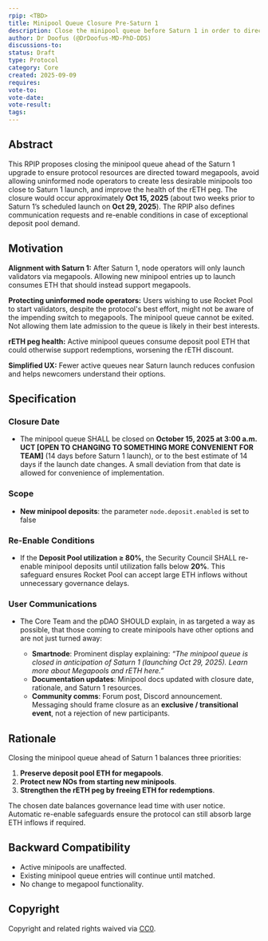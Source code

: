 ```yaml
---
rpip: <TBD>
title: Minipool Queue Closure Pre-Saturn 1
description: Close the minipool queue before Saturn 1 in order to direct more ETH deposits to megapools at launch.
author: Dr Doofus (@DrDoofus-MD-PhD-DDS)
discussions-to:
status: Draft
type: Protocol
category: Core
created: 2025-09-09
requires:
vote-to:
vote-date:
vote-result:
tags:
---
```


## Abstract

This RPIP proposes closing the minipool queue ahead of the Saturn 1 upgrade to ensure protocol resources are directed toward megapools, avoid allowing uninformed node operators to create less desirable minipools too close to Saturn 1 launch, and improve the health of the rETH peg. The closure would occur approximately **Oct 15, 2025** (about two weeks prior to Saturn 1’s scheduled launch on **Oct 29, 2025**). The RPIP also defines communication requests and re-enable conditions in case of exceptional deposit pool demand.

## Motivation

**Alignment with Saturn 1:** After Saturn 1, node operators will only launch validators via megapools. Allowing new minipool entries up to launch consumes ETH that should instead support megapools.

**Protecting uninformed node operators:** Users wishing to use Rocket Pool to start validators, despite the protocol's best effort, might not be aware of the impending switch to megapools. The minipool queue cannot be exited. Not allowing them late admission to the queue is likely in their best interests.

**rETH peg health:** Active minipool queues consume deposit pool ETH that could otherwise support redemptions, worsening the rETH discount.

**Simplified UX:** Fewer active queues near Saturn launch reduces confusion and helps newcomers understand their options.

## Specification

### Closure Date

- The minipool queue SHALL be closed on **October 15, 2025 at 3:00 a.m. UCT [OPEN TO CHANGING TO SOMETHING MORE CONVENIENT FOR TEAM]** (14 days before Saturn 1 launch), or to the best estimate of 14 days if the launch date changes. A small deviation from that date is allowed for convenience of implementation.

### Scope

- **New minipool deposits**: the parameter `node.deposit.enabled` is set to false

### Re-Enable Conditions

- If the **Deposit Pool utilization ≥ 80%**, the Security Council SHALL re-enable minipool deposits until utilization falls below **20%**. This safeguard ensures Rocket Pool can accept large ETH inflows without unnecessary governance delays.

### User Communications

- The Core Team and the pDAO SHOULD explain, in as targeted a way as possible, that those coming to create minipools have other options and are not just turned away:

  - **Smartnode**: Prominent display explaining: _“The minipool queue is closed in anticipation of Saturn 1 (launching Oct 29, 2025). Learn more about Megapools and rETH here.”_
  - **Documentation updates**: Minipool docs updated with closure date, rationale, and Saturn 1 resources.
  - **Community comms**: Forum post, Discord announcement. Messaging should frame closure as an **exclusive / transitional event**, not a rejection of new participants.

## Rationale

Closing the minipool queue ahead of Saturn 1 balances three priorities:

1. **Preserve deposit pool ETH for megapools**.
2. **Protect new NOs from starting new minipools**.
3. **Strengthen the rETH peg by freeing ETH for redemptions**.

The chosen date balances governance lead time with user notice. Automatic re-enable safeguards ensure the protocol can still absorb large ETH inflows if required.

## Backward Compatibility

- Active minipools are unaffected.
- Existing minipool queue entries will continue until matched.
- No change to megapool functionality.

## Copyright

Copyright and related rights waived via [CC0](https://creativecommons.org/publicdomain/zero/1.0/).
